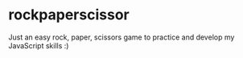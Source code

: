 # rockpaperscissor

Just an easy rock, paper, scissors game to practice and develop my JavaScript skills :)
